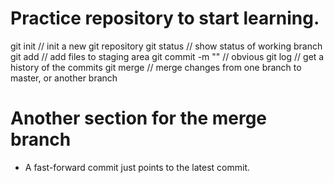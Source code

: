 # Practice repository to start learning.

git init // init a new git repository
git status // show status of working branch
git add // add files to staging area
git commit -m "<message>" // obvious
git log // get a history of the commits
git merge // merge changes from one branch to master, or another branch

# Another section for the merge branch
- A fast-forward commit just points to the latest commit.
